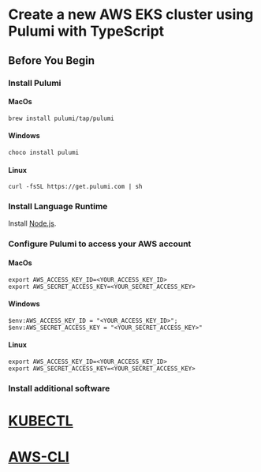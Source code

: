 # Create a new AWS EKS cluster using Pulumi with TypeScript

## Before You Begin
### Install Pulumi
#### MacOs

`brew install pulumi/tap/pulumi`

#### Windows

`choco install pulumi`

#### Linux

`curl -fsSL https://get.pulumi.com | sh`

### Install Language Runtime

Install [Node.js](https://nodejs.org/en/download/).

### Configure Pulumi to access your AWS account
#### MacOs

```
export AWS_ACCESS_KEY_ID=<YOUR_ACCESS_KEY_ID> 
export AWS_SECRET_ACCESS_KEY=<YOUR_SECRET_ACCESS_KEY>
```

#### Windows

```
$env:AWS_ACCESS_KEY_ID = "<YOUR_ACCESS_KEY_ID>";
$env:AWS_SECRET_ACCESS_KEY = "<YOUR_SECRET_ACCESS_KEY>"
```

#### Linux

```
export AWS_ACCESS_KEY_ID=<YOUR_ACCESS_KEY_ID>
export AWS_SECRET_ACCESS_KEY=<YOUR_SECRET_ACCESS_KEY>
```

### Install additional software
# [KUBECTL](https://kubernetes.io/docs/tasks/tools/install-kubectl-macos/)
# [AWS-CLI](https://docs.aws.amazon.com/cli/latest/userguide/getting-started-install.html)

